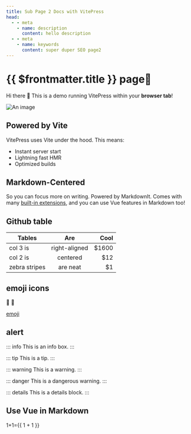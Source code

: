 ```yaml
---
title: Sub Page 2 Docs with VitePress
head:
  - - meta
    - name: description
      content: hello description
  - - meta
    - name: keywords
      content: super duper SEO page2
---
```


# {{ $frontmatter.title }} page💙

Hi there :wave: This is a demo running VitePress within your **browser tab**!

![An image](/image.png)

## Powered by Vite

VitePress uses Vite under the hood. This means:

- Instant server start
- Lightning fast HMR
- Optimized builds

## Markdown-Centered

So you can focus more on writing. Powered by MarkdownIt. Comes with many [built-in extensions](https://vitepress.dev/guide/markdown), and you can use Vue features in Markdown too!


## Github table
| Tables        |      Are      |  Cool |
| ------------- | :-----------: | ----: |
| col 3 is      | right-aligned | $1600 |
| col 2 is      |   centered    |   $12 |
| zebra stripes |   are neat    |    $1 |

## emoji icons
:tada: :100:

[emoji](https://github.com/markdown-it/markdown-it-emoji/blob/master/lib/data/full.mjs)

## alert
::: info
This is an info box.
:::

::: tip
This is a tip.
:::

::: warning
This is a warning.
:::

::: danger
This is a dangerous warning.
:::

::: details
This is a details block.
:::

## Use Vue in Markdown
1+1={{ 1 + 1 }}